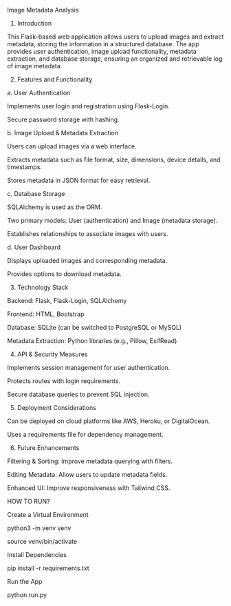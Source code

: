Image Metadata Analysis


1. Introduction

This Flask-based web application allows users to upload images and extract metadata, storing the information in a structured database. The app provides user authentication, image upload functionality, metadata extraction, and database storage, ensuring an organized and retrievable log of image metadata.


2. Features and Functionality


a. User Authentication

Implements user login and registration using Flask-Login.

Secure password storage with hashing.


b. Image Upload & Metadata Extraction

Users can upload images via a web interface.

Extracts metadata such as file format, size, dimensions, device details, and timestamps.

Stores metadata in JSON format for easy retrieval.


c. Database Storage

SQLAlchemy is used as the ORM.

Two primary models: User (authentication) and Image (metadata storage).

Establishes relationships to associate images with users.


d. User Dashboard

Displays uploaded images and corresponding metadata.

Provides options to download metadata.



3. Technology Stack

Backend: Flask, Flask-Login, SQLAlchemy

Frontend: HTML, Bootstrap

Database: SQLite (can be switched to PostgreSQL or MySQL)

Metadata Extraction: Python libraries (e.g., Pillow, ExifRead)




4. API & Security Measures

Implements session management for user authentication.

Protects routes with login requirements.

Secure database queries to prevent SQL injection.




5. Deployment Considerations

Can be deployed on cloud platforms like AWS, Heroku, or DigitalOcean.

Uses a requirements file for dependency management.



6. Future Enhancements

Filtering & Sorting: Improve metadata querying with filters.

Editing Metadata: Allow users to update metadata fields.

Enhanced UI: Improve responsiveness with Tailwind CSS.






HOW TO RUN?


Create a Virtual Environment

python3 -m venv venv


source venv/bin/activate



Install Dependencies


pip install -r requirements.txt


Run the App

python run.py
